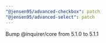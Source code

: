 ```yaml
---
"@jensen95/advanced-checkbox": patch
"@jensen95/advanced-select": patch
---
```


Bump @inquirer/core from 5.1.0 to 5.1.1

